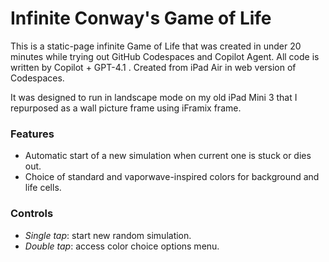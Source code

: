 # Infinite Conway's Game of Life
This is a static-page infinite Game of Life that was created in under 20 minutes while trying out GitHub Codespaces and Copilot Agent.
All code is written by Copilot + GPT-4.1 .
Created from iPad Air in web version of Codespaces.

It was designed to run in landscape mode on my old iPad Mini 3 that I repurposed as a wall picture frame using iFramix frame.

### Features
* Automatic start of a new simulation when current one is stuck or dies out.
* Choice of standard and vaporwave-inspired colors for background and life cells.

### Controls
* *Single tap*: start new random simulation.
* *Double tap*: access color choice options menu.